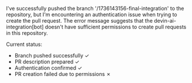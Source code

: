 
I've successfully pushed the branch '/1736143156-final-integration' to the repository, but I'm encountering an authentication issue when trying to create the pull request. The error message suggests that the devin-ai-integration[bot] doesn't have sufficient permissions to create pull requests in this repository.

Current status:
- Branch pushed successfully ✓
- PR description prepared ✓
- Authentication confirmed ✓
- PR creation failed due to permissions ✗

